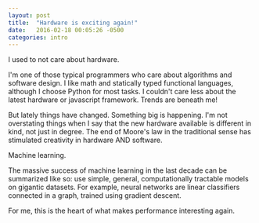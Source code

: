 ```yaml
---
layout: post
title:  "Hardware is exciting again!"
date:   2016-02-18 00:05:26 -0500
categories: intro
---
```


I used to not care about hardware.

I'm one of those typical programmers who care about algorithms and
software design. I like math and statically typed functional
languages, although I choose Python for most tasks. I couldn't care
less about the latest hardware or javascript framework. Trends are
beneath me!

But lately things have changed. Something big is happening. I'm not
overstating things when I say that the new hardware available is
different in kind, not just in degree. The end of Moore's law in the
traditional sense has stimulated creativity in hardware AND software.

Machine learning.

The massive success of machine learning in the last decade can be
summarized like so: use simple, general, computationally tractable
models on gigantic datasets. For example, neural networks are linear
classifiers connected in a graph, trained using gradient descent.

For me, this is the heart of what makes performance interesting again. 
